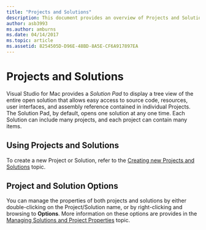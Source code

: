 ```yaml
---
title: "Projects and Solutions"
description: This document provides an overview of Projects and Solutions in Xamarin Studio.
author: asb3993
ms.author: amburns
ms.date: 04/14/2017
ms.topic: article
ms.assetid: 8254505D-D96E-48BD-8A5E-CF6A917897EA
---
```

# Projects and Solutions

Visual Studio for Mac provides a *Solution Pad* to display a tree view of the entire open solution that allows easy access to source code, resources, user interfaces, and assembly reference contained in individual Projects. The Solution Pad, by default, opens one solution at any one time. Each Solution can include many projects, and each project can contain many items.

## Using Projects and Solutions

To create a new Project or Solution, refer to the [Creating new Projects and Solutions](~/create-new-projects) topic.

## Project and Solution Options

You can manage the properties of both projects and solutions by either double-clicking on the Project/Solution name, or by right-clicking and browsing to **Options**. More information on these options are provides in the [Managing Solutions and Project Properties](~/managing-solutions-and-project-properties) topic.




